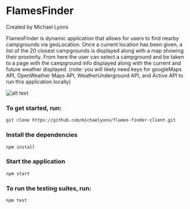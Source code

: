 # FlamesFinder

Created by Michael Lyons

FlamesFinder is dynamic application that allows for users to find nearby campgrounds via geoLocation. Once a current location has been given, a list of the 20 closest campgrounds is displayed along with a map showing their proximity. From here the user can select a campground and be taken to a page with the campground info displayed along with the current and future weather displayed. 
(note: you will likely need keys for googleMaps API, OpenWeather Maps API, WeatherUnderground API, and Active API to run this application locally)

![alt text](https://github.com/michaelyons/flames-finder-client/blob/master/FlamesFinder%20Landing%20Page.png)


### To get started, run:

```
git clone https://github.com/michaelyons/flames-finder-client.git
```

### Install the dependencies

```
npm install 
```

### Start the application

```
npm start
```

### To run the testing suites, run:

```
npm test
```

